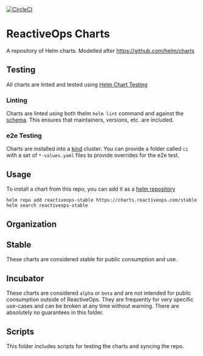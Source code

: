 [![CircleCI](https://circleci.com/gh/reactiveops/charts/tree/master.svg?style=svg)](https://circleci.com/gh/reactiveops/charts/tree/master)

# ReactiveOps Charts

A repository of Helm charts. Modelled after https://github.com/helm/charts

## Testing

All charts are linted and tested using [Helm Chart Testing](https://github.com/helm/chart-testing)

### Linting

Charts are linted using both thelm `helm lint` command and against the [schema](scripts/schema.yaml).  This ensures that maintainers, versions, etc. are included.

### e2e Testing

Charts are installed into a [kind](https://github.com/kubernetes-sigs/kind) cluster.  You can provide a folder called `ci` with a set of `*-values.yaml` files to provide overrides for the e2e test.

## Usage

To install a chart from this repo, you can add it as a [helm repository](https://github.com/helm/helm/blob/master/docs/chart_repository.md)

```
helm repo add reactiveops-stable https://charts.reactiveops.com/stable
helm search reactiveops-stable
```

## Organization

## Stable

These charts are considered stable for public consumption and use.

## Incubator

These charts are considered `alpha` or `beta` and are not intended for public consumption outside of ReactiveOps.  They are frequently for very specific use-cases and can be broken at any time without warning.  There are absolutely no guarantees in this folder.

## Scripts

This folder includes scripts for testing the charts and syncing the repo.
